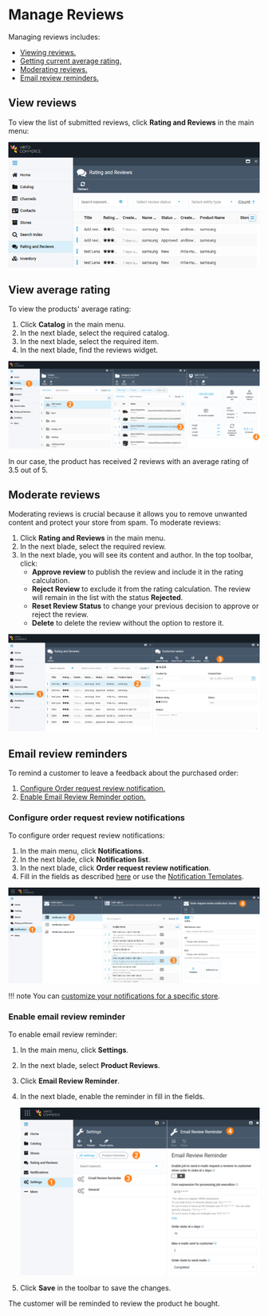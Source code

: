 # Manage Reviews

Managing reviews includes:

* [Viewing reviews.](managing-reviews.md#view-reviews)
* [Getting current average rating.](managing-reviews.md#view-average-rating)
* [Moderating reviews.](managing-reviews.md#moderate-reviews)
* [Email review reminders.](managing-reviews.md#email-review-reminders)

## View reviews

To view the list of submitted reviews, click **Rating and Reviews** in the main menu:

![Review list](media/view-reviews-list.png)

## View average rating

To view the products' average rating:

1. Click **Catalog** in the main menu.
1. In the next blade, select the required catalog.
1. In the next blade, select the required item.
1. In the next blade, find the reviews widget.

![Average rating](media/average-rating.png)

In our case, the product has received 2 reviews with an average rating of 3.5 out of 5.

## Moderate reviews

Moderating reviews is crucial because it allows you to remove unwanted content and protect your store from spam. To moderate reviews:

1. Click **Rating and Reviews** in the main menu.
1. In the next blade, select the required review.
1. In the next blade, you will see its content and author. In the top toolbar, click:
    * **Approve review** to publish the review and include it in the rating calculation.
    * **Reject Review** to exclude it from the rating calculation. The review will remain in the list with the status **Rejected**.
    * **Reset Review Status** to change your previous decision to approve or reject the review.
    * **Delete** to delete the review without the option to restore it. 

![Moderating reviews](media/moderating-ratings.png)

## Email review reminders

To remind a customer to leave a feedback about the purchased order:

1. [Configure Order request review notification.](managing-reviews.md#configure-order-request-review-notifications)
1. [Enable Email Review Reminder option.](managing-reviews.md#email-review-reminders)

### Configure order request review notifications

To configure order request review notifications:

1. In the main menu, click **Notifications**.
1. In the next blade, click **Notification list**.
1. In the next blade, click **Order request review notification**.
1. Fill in the fields as described [here](../notifications/notification-list.md#email-notifications) or use the [Notification Templates](../notifications/notification-templates.md).

![Customize notifications](media/customize-notification.png)

!!! note
    You can [customize your notifications for a specific store](../store/settings.md).

### Enable email review reminder

To enable email review reminder:

1. In the main menu, click **Settings**.
1. In the next blade, select **Product Reviews**.
1. Click **Email Review Reminder**.
1. In the next blade, enable the reminder in fill in the fields.

    ![Set email reminder](media/set-email-reminder.png)

1. Click **Save** in the toolbar to save the changes.

The customer will be reminded to review the product he bought.